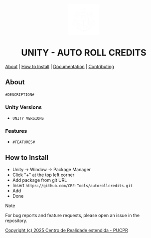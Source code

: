 <p align="center">
    <img width="100" height="100" src="/Documentation~/logos/1024x.png" align="center" />
</p>

<h1 align="center">UNITY - AUTO ROLL CREDITS</h1>

[About](#about) | [How to Install](#how-to-install) | <a href="/Documentation~/UserManual.md">Documentation</a> | <a href="/Documentation~/CONTRIBUTING.md">Contributing</a>

## About

`#DESCRIPTION#`

### Unity Versions
- `UNITY VERSIONS`

### Features
- `#FEATURES#`

## How to Install

- Unity -> Window -> Package Manager  
- Click "+" at the top left corner  
- Add package from git URL  
- Insert `https://github.com/CRE-Tools/autorollcredits.git`
- Add  
- Done

> [!NOTE]
> For bug reports and feature requests, please open an issue in the repository.

[Copyright (c) 2025 Centro de Realidade estendida - PUCPR](LICENSE.md)
